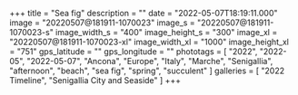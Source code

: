 +++
title = "Sea fig"
description = ""
date = "2022-05-07T18:19:11.000"
image = "20220507@181911-1070023"
image_s = "20220507@181911-1070023-s"
image_width_s = "400"
image_height_s = "300"
image_xl = "20220507@181911-1070023-xl"
image_width_xl = "1000"
image_height_xl = "751"
gps_latitude = ""
gps_longitude = ""
phototags = [ "2022", "2022-05", "2022-05-07", "Ancona", "Europe", "Italy", "Marche", "Senigallia", "afternoon", "beach", "sea fig", "spring", "succulent" ]
galleries = [ "2022 Timeline", "Senigallia City and Seaside" ]
+++
